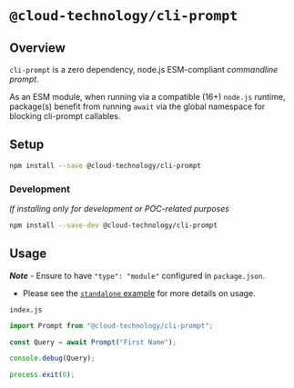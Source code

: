 # `@cloud-technology/cli-prompt` #

## Overview ##

`cli-prompt` is a zero dependency, node.js ESM-compliant *commandline prompt*.

As an ESM module, when running via a compatible (16+) `node.js` runtime, package(s)
benefit from running `await` via the global namespace for blocking cli-prompt
callables.

## Setup ##

```bash
npm install --save @cloud-technology/cli-prompt
```

### Development ###

*If installing only for development or POC-related purposes*

```bash
npm install --save-dev @cloud-technology/cli-prompt
```

## Usage ##

***Note*** - Ensure to have `"type": "module"` configured in `package.json`.

- Please see the [`standalone` example](#https://github.com/cloud-hybrid/cli-prompt/tree/Development/examples/standalone)
  for more details on usage.

`index.js`

```javascript
import Prompt from "@cloud-technology/cli-prompt";

const Query = await Prompt("First Name");

console.debug(Query);

process.exit(0);
```
